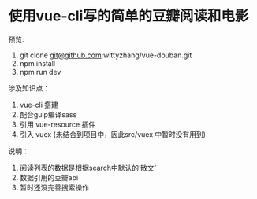使用vue-cli写的简单的豆瓣阅读和电影
===================================

预览:
1. git clone git@github.com:wittyzhang/vue-douban.git
2. npm install
3. npm run dev

涉及知识点：
1. vue-cli 搭建
2. 配合gulp编译sass
3. 引用 vue-resource 插件
4. 引入 vuex (未结合到项目中，因此src/vuex 中暂时没有用到)


说明：
1. 阅读列表的数据是根据search中默认的‘散文’
2. 数据引用的豆瓣api
3. 暂时还没完善搜索操作
